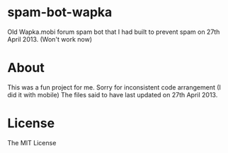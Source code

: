 # spam-bot-wapka
Old Wapka.mobi forum spam bot that I had built to prevent spam on 27th April 2013. (Won't work now)

# About
This was a fun project for me. Sorry for inconsistent code arrangement (I did it with mobile)
The files said to have last updated on 27th April 2013.

# License
The MIT License
